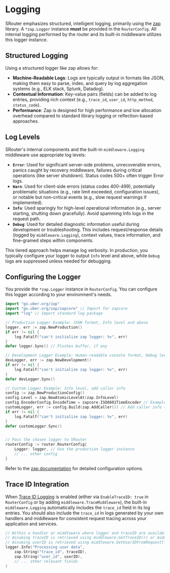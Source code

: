 # Logging

SRouter emphasizes structured, intelligent logging, primarily using the [zap](https://github.com/uber-go/zap) library. A `*zap.Logger` instance **must** be provided in the `RouterConfig`. All internal logging performed by the router and its built-in middleware utilizes this logger instance.

## Structured Logging

Using a structured logger like zap allows for:

-   **Machine-Readable Logs**: Logs are typically output in formats like JSON, making them easy to parse, index, and query by log aggregation systems (e.g., ELK stack, Splunk, Datadog).
-   **Contextual Information**: Key-value pairs (fields) can be added to log entries, providing rich context (e.g., `trace_id`, `user_id`, `http_method`, `status_code`).
-   **Performance**: Zap is designed for high performance and low allocation overhead compared to standard library logging or reflection-based approaches.

## Log Levels

SRouter's internal components and the built-in `middleware.Logging` middleware use appropriate log levels:

-   **`Error`**: Used for significant server-side problems, unrecoverable errors, panics caught by recovery middleware, failures during critical operations (like server shutdown). Status codes 500+ often trigger Error logs.
-   **`Warn`**: Used for client-side errors (status codes 400-499), potentially problematic situations (e.g., rate limit exceeded, configuration issues), or notable but non-critical events (e.g., slow request warnings if implemented).
-   **`Info`**: Used sparingly for high-level operational information (e.g., server starting, shutting down gracefully). Avoid spamming Info logs in the request path.
-   **`Debug`**: Used for detailed diagnostic information useful during development or troubleshooting. This includes request/response details (logged by `middleware.Logging`), context values, trace information, and fine-grained steps within components.

This tiered approach helps manage log verbosity. In production, you typically configure your logger to output `Info` level and above, while `Debug` logs are suppressed unless needed for debugging.

## Configuring the Logger

You provide the `*zap.Logger` instance in `RouterConfig`. You can configure this logger according to your environment's needs.

```go
import "go.uber.org/zap"
import "go.uber.org/zap/zapcore" // Import for zapcore
import "log" // Import standard log package

// Production Logger Example: JSON format, Info level and above
logger, err := zap.NewProduction()
if err != nil {
    log.Fatalf("can't initialize zap logger: %v", err)
}
defer logger.Sync() // Flushes buffer, if any

// Development Logger Example: Human-readable console format, Debug level and above
devLogger, err := zap.NewDevelopment()
if err != nil {
    log.Fatalf("can't initialize zap logger: %v", err)
}
defer devLogger.Sync()

// Custom Logger Example: Info level, add caller info
config := zap.NewProductionConfig()
config.Level = zap.NewAtomicLevelAt(zap.InfoLevel)
config.EncoderConfig.EncodeTime = zapcore.ISO8601TimeEncoder // Example time format
customLogger, err := config.Build(zap.AddCaller()) // Add caller info (file:line)
if err != nil {
    log.Fatalf("can't initialize zap logger: %v", err)
}
defer customLogger.Sync()


// Pass the chosen logger to SRouter
routerConfig := router.RouterConfig{
    Logger: logger, // Use the production logger instance
    // ... other config
}
```

Refer to the [zap documentation](https://pkg.go.dev/go.uber.org/zap) for detailed configuration options.

## Trace ID Integration

When [Trace ID Logging](./trace-logging.md) is enabled (either via `EnableTraceID: true` in `RouterConfig` or by adding `middleware.TraceMiddleware`), the built-in `middleware.Logging` automatically includes the `trace_id` field in its log entries. You should also include the `trace_id` in logs generated by your own handlers and middleware for consistent request tracing across your application and services.

```go
// Within a handler or middleware where logger and traceID are available:
// Assuming traceID is retrieved using middleware.GetTraceID(r) or middleware.GetTraceIDFromContext(ctx)
// Assuming userID is retrieved using middleware.GetUserIDFromRequest[T, U](r)
logger.Info("Processing user data",
    zap.String("trace_id", traceID),
    zap.String("user_id", userID),
    // ... other relevant fields
)
